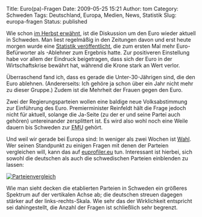 Title: Euro(pa)-Fragen
Date: 2009-05-25 15:21
Author: tom
Category: Schweden
Tags: Deutschland, Europa, Medien, News, Statistik
Slug: europa-fragen
Status: published

Wie schon [im Herbst
erwähnt](http://www.fiket.de/2008/10/21/euro-diskussion-wieder-aufgefrischt/),
ist die Diskussion um den Euro wieder aktuell in Schweden. Man liest
regelmäßig in den Zeitungen davon und erst heute morgen wurde eine
[Statistik
veröffentlicht](http://www.svd.se/naringsliv/nyheter/artikel_2944733.svd),
die zum ersten Mal mehr Euro-Befürworter als -Ablehner zum Ergebnis
hatte. Zur positiveren Einstellung habe vor allem der Eindruck
beigetragen, dass sich der Euro in der Wirtschaftskrise bewährt hat,
während die Krone stark an Wert verlor.

Überraschend fand ich, dass es gerade die Unter-30-Jährigen sind, die
den Euro ablehnen. (Andererseits: Ich gehöre ja schon über ein Jahr
nicht mehr zu dieser Gruppe.) Zudem ist die Mehrheit der Frauen gegen
den Euro.

Zwei der Regierungsparteien wollen eine baldige neue Volksabstimmung zur
Einführung des Euro. Premierminister Reinfeldt hält die Frage jedoch
nicht für aktuell, solange die Ja-Seite (zu der er und seine Partei auch
gehören) untereinander zersplittert ist. Es wird also wohl noch eine
Weile dauern bis Schweden zur
<abbr title="EMU = European Monetary Union, Währungsunion">EMU</abbr>
gehört.

Und weil wir gerade bei Europa sind: In weniger als zwei Wochen ist
[Wahl](http://www.fiket.de/2009/05/09/schweden-und-die-eu-wahl/). Wer
seinen Standpunkt zu einigen Fragen mit denen der Parteien vergleichen
will, kann das auf [euprofiler.eu](http://euprofiler.eu/) tun.
Interessant ist hierbei, sich sowohl die deutschen als auch die
schwedischen Parteien einblenden zu lassen:

[![Parteienvergleich](/pic/eupartier_s.png "Parteienvergleich")](/pic/eupartier_l.png)

Wie man sieht decken die etablierten Parteien in Schweden ein größeres
Spektrum auf der vertikalen Achse ab; die deutschen streuen dagegen
stärker auf der links-rechts-Skala. Wie sehr das der Wirklichkeit
entspricht sei dahingestellt, die Anzahl der Fragen ist schließlich sehr
begrenzt.

